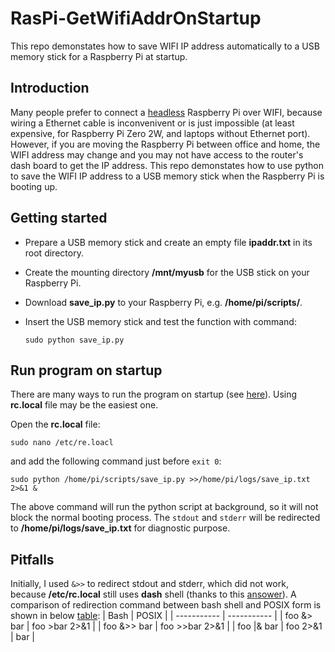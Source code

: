 # RasPi-GetWifiAddrOnStartup
This repo demonstates how to save WIFI IP address automatically to a USB memory stick for a Raspberry Pi at startup.
## Introduction
Many people prefer to connect a [headless](https://www.raspberrypi.com/documentation/computers/configuration.html#setting-up-a-headless-raspberry-pi) Raspberry Pi over WIFI, because wiring a Ethernet cable is inconvenivent or is just impossible (at least expensive, for Raspberry Pi Zero 2W, and laptops without Ethernet port). However, if you are moving the Raspberry Pi between office and home, the WIFI address may change and you may not have access to the router's dash board to get the IP address. This repo demonstates how to use python to save the WIFI IP address to a USB memory stick when the Raspberry Pi is booting up.
## Getting started
- Prepare a USB memory stick and create an empty file **ipaddr.txt** in its root directory.
- Create the mounting directory **/mnt/myusb** for the USB stick on your Raspberry Pi.
- Download **save_ip.py** to your Raspberry Pi, e.g. **/home/pi/scripts/**.
- Insert the USB memory stick and test the function with command:
  
  `sudo python save_ip.py`
## Run program on startup
There are many ways to run the program on startup (see [here](https://www.dexterindustries.com/howto/run-a-program-on-your-raspberry-pi-at-startup/)). Using **rc.local** file may be the easiest one.

Open the **rc.local** file:
  
`sudo nano /etc/re.loacl`

and add the following command just before `exit 0`:

`sudo python /home/pi/scripts/save_ip.py >>/home/pi/logs/save_ip.txt 2>&1 &`

The above command will run the python script at background, so it will not block the normal booting process. The `stdout` and `stderr` will be redirected to **/home/pi/logs/save_ip.txt** for diagnostic purpose.
## Pitfalls
Initially, I used `&>>` to redirect stdout and stderr, which did not work, because **/etc/rc.local** still uses **dash** shell (thanks to this [ansower](https://askubuntu.com/questions/937944/redirecting-output-in-rc-local-not-working)). A comparison of redirection command between bash shell and POSIX form is shown in below [table](https://askubuntu.com/questions/420981/how-do-i-save-terminal-output-to-a-file):
| Bash | POSIX |
| ----------- | ----------- |
| foo &> bar | foo >bar 2>&1 |
| foo &>> bar | foo >>bar 2>&1 |
| foo \|& bar | foo 2>&1 \| bar |